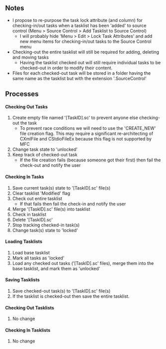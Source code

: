 ## Notes ##

* I propose to re-purpose the task lock attribute (and column) for checking-in/out tasks when a tasklist has been 'added' to source control (Menu > Source Control > Add Tasklist to Source Control)
	* I will probably hide 'Menu > Edit > Lock Task Attributes'	and add new menu items for checking-in/out tasks to the Source Control menu
* Checking-out the entire tasklist will still be required for adding, deleting and moving tasks
	* Having the tasklist checked out will still require individual tasks to be checked-out in order to modify their content.
* Files for each checked-out task will be stored in a folder having the same name as the tasklist but with the extension '.SourceControl'

## Processes ##

#### Checking Out Tasks ####
1. Create empty file named '[TaskID].sc' to prevent anyone else checking-out the task
	* To prevent race conditions we will need to use the 'CREATE_NEW' file creation flag. This may require a significant re-architecting of CXmlFile and CStdioFileEx because this flag is not supported by MFC
2. Change task state to 'unlocked'
3. Keep track of checked-out task
	* If the file creation fails (because someone got their first) then fail the check-out and notify the user

#### Checking In Tasks ####
1. Save current task(s) state to '[TaskID].sc' file(s)
2. Clear tasklist 'Modified' flag
3. Check out entire tasklist
	* If that fails then fail the check-in and notify the user
4. Merge '[TaskID].sc' file(s) into tasklist 
5. Check in tasklist
6. Delete '[TaskID].sc'
7. Stop tracking checked-in task(s)
8. Change task(s) state to 'locked'

#### Loading Tasklists ####
1. Load base tasklist 
2. Mark all tasks as 'locked'
3. Load any checked out tasks ('[TaskID].sc' files), merge them into the base tasklist, and mark them as 'unlocked'

#### Saving Tasklists ####
1. Save checked-out task(s) to '[TaskID].sc' file(s)
2. If the tasklist is checked-out then save the entire tasklist.

#### Checking Out Tasklists ####
1. No change

#### Checking In Tasklists ####
1. No change


